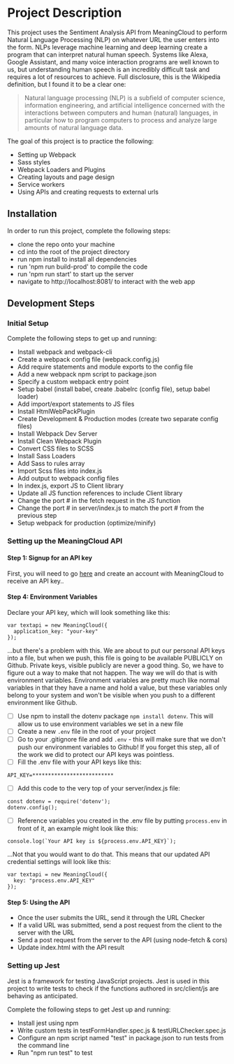 # Project Description

This project uses the Sentiment Analysis API from MeaningCloud to perform Natural Language Processing (NLP) on whatever
URL the user enters into the form. NLPs leverage machine learning and deep learning create a program that can interpret natural human speech. Systems like Alexa, Google Assistant, and many voice interaction programs are well known to us, but understanding human speech is an incredibly difficult task and requires a lot of resources to achieve. Full disclosure, this is the Wikipedia definition, but I found it to be a clear one:

> Natural language processing (NLP) is a subfield of computer science, information engineering, and artificial intelligence
concerned with the interactions between computers and human (natural) languages, in particular how to program computers to
process and analyze large amounts of natural language data.

The goal of this project is to practice the following:
- Setting up Webpack
- Sass styles
- Webpack Loaders and Plugins
- Creating layouts and page design
- Service workers
- Using APIs and creating requests to external urls

## Installation

In order to run this project, complete the following steps:

- clone the repo onto your machine
- cd into the root of the project directory
- run npm install to install all dependencies
- run 'npm run build-prod' to compile the code
- run 'npm run start' to start up the server
- navigate to http://localhost:8081/ to interact with the web app

## Development Steps

### Initial Setup
Complete the following steps to get up and running:
- Install webpack and webpack-cli
- Create a webpack config file (webpack.config.js)
- Add require statements and module exports to the config file
- Add a new webpack npm script to package.json
- Specify a custom webpack entry point
- Setup babel (install babel, create .babelrc (config file), setup babel loader)
- Add import/export statements to JS files
- Install HtmlWebPackPlugin
- Create Development & Production modes (create two separate config files)
- Install Webpack Dev Server
- Install Clean Webpack Plugin  
- Convert CSS files to SCSS
- Install Sass Loaders
- Add Sass to rules array
- Import Scss files into index.js
- Add output to webpack config files
- In index.js, export JS to Client library
- Update all JS function references to include Client library
- Change the port # in the fetch request in the JS function
- Change the port # in server/index.js to match the port # from the previous step
- Setup webpack for production (optimize/minify)

### Setting up the MeaningCloud API

#### Step 1: Signup for an API key
First, you will need to go [here](https://www.meaningcloud.com/developer/sentiment-analysis) and create an account with MeaningCloud to receive an API key..

#### Step 4: Environment Variables
Declare your API key, which will look something like this:
```
var textapi = new MeaningCloud({
  application_key: "your-key"
});

```

...but there's a problem with this. We are about to put our personal API keys into a file, but when we push, this file is going to be available PUBLICLY on Github. Private keys, visible publicly are never a good thing. So, we have to figure out a way to make that not happen. The way we will do that is with environment variables. Environment variables are pretty much like normal variables in that they have a name and hold a value, but these variables only belong to your system and won't be visible when you push to a different environment like Github.

- [ ] Use npm to install the dotenv package ```npm install dotenv```. This will allow us to use environment variables we set in a new file
- [ ] Create a new ```.env``` file in the root of your project
- [ ] Go to your .gitignore file and add ```.env``` - this will make sure that we don't push our environment variables to Github! If you forget this step, all of the work we did to protect our API keys was pointless.
- [ ] Fill the .env file with your API keys like this:
```
API_KEY=**************************
```
- [ ] Add this code to the very top of your server/index.js file:
```
const dotenv = require('dotenv');
dotenv.config();
```
- [ ] Reference variables you created in the .env file by putting ```process.env``` in front of it, an example might look like this:
```
console.log(`Your API key is ${process.env.API_KEY}`);
```
...Not that you would want to do that. This means that our updated API credential settings will look like this:
```
var textapi = new MeaningCloud({
  key: "process.env.API_KEY"
});
```

#### Step 5: Using the API

- Once the user submits the URL, send it through the URL Checker
- If a valid URL was submitted, send a post request from the client to the server with the URL
- Send a post request from the server to the API (using node-fetch & cors)
- Update index.html with the API result

### Setting up Jest
Jest is a framework for testing JavaScript projects. Jest is used in this project to write tests to check if the functions authored in src/client/js are behaving as anticipated.

Complete the following steps to get Jest up and running:
- Install jest using npm
- Write custom tests in testFormHandler.spec.js & testURLChecker.spec.js
- Configure an npm script named "test" in package.json to run tests from the command line
- Run "npm run test" to test 
